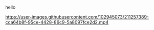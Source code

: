 hello




https://user-images.githubusercontent.com/102945073/211257389-cca64b8f-95ce-4428-86c9-5a8097fce2d2.mp4

